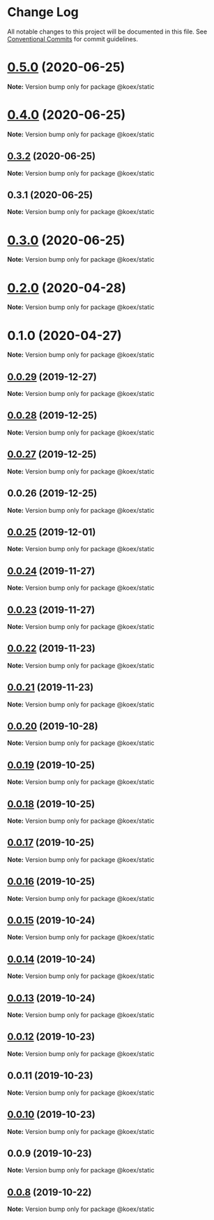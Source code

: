 # Change Log

All notable changes to this project will be documented in this file.
See [Conventional Commits](https://conventionalcommits.org) for commit guidelines.

# [0.5.0](https://github.com/koexjs/static/compare/v0.4.0...v0.5.0) (2020-06-25)

**Note:** Version bump only for package @koex/static





# [0.4.0](https://github.com/koexjs/static/compare/v0.3.2...v0.4.0) (2020-06-25)

**Note:** Version bump only for package @koex/static





## [0.3.2](https://github.com/koexjs/static/compare/v0.3.1...v0.3.2) (2020-06-25)

**Note:** Version bump only for package @koex/static





## 0.3.1 (2020-06-25)

**Note:** Version bump only for package @koex/static





# [0.3.0](https://github.com/koexjs/static/compare/v0.2.0...v0.3.0) (2020-06-25)

**Note:** Version bump only for package @koex/static





# [0.2.0](https://github.com/koexjs/static/compare/v0.1.0...v0.2.0) (2020-04-28)

**Note:** Version bump only for package @koex/static





# 0.1.0 (2020-04-27)

**Note:** Version bump only for package @koex/static





## [0.0.29](https://github.com/koexjs/static/compare/v0.0.28...v0.0.29) (2019-12-27)

**Note:** Version bump only for package @koex/static





## [0.0.28](https://github.com/koexjs/static/compare/v0.0.27...v0.0.28) (2019-12-25)

**Note:** Version bump only for package @koex/static





## [0.0.27](https://github.com/koexjs/static/compare/v0.0.26...v0.0.27) (2019-12-25)

**Note:** Version bump only for package @koex/static





## 0.0.26 (2019-12-25)

**Note:** Version bump only for package @koex/static





## [0.0.25](https://github.com/koexjs/static/compare/v0.0.24...v0.0.25) (2019-12-01)

**Note:** Version bump only for package @koex/static





## [0.0.24](https://github.com/koexjs/static/compare/v0.0.23...v0.0.24) (2019-11-27)

**Note:** Version bump only for package @koex/static





## [0.0.23](https://github.com/koexjs/static/compare/v0.0.22...v0.0.23) (2019-11-27)

**Note:** Version bump only for package @koex/static





## [0.0.22](https://github.com/koexjs/static/compare/v0.0.21...v0.0.22) (2019-11-23)

**Note:** Version bump only for package @koex/static





## [0.0.21](https://github.com/koexjs/static/compare/v0.0.20...v0.0.21) (2019-11-23)

**Note:** Version bump only for package @koex/static





## [0.0.20](https://github.com/koexjs/static/compare/v0.0.19...v0.0.20) (2019-10-28)

**Note:** Version bump only for package @koex/static





## [0.0.19](https://github.com/koexjs/static/compare/v0.0.18...v0.0.19) (2019-10-25)

**Note:** Version bump only for package @koex/static





## [0.0.18](https://github.com/koexjs/static/compare/v0.0.17...v0.0.18) (2019-10-25)

**Note:** Version bump only for package @koex/static





## [0.0.17](https://github.com/koexjs/static/compare/v0.0.16...v0.0.17) (2019-10-25)

**Note:** Version bump only for package @koex/static





## [0.0.16](https://github.com/koexjs/static/compare/v0.0.15...v0.0.16) (2019-10-25)

**Note:** Version bump only for package @koex/static





## [0.0.15](https://github.com/koexjs/static/compare/v0.0.14...v0.0.15) (2019-10-24)

**Note:** Version bump only for package @koex/static





## [0.0.14](https://github.com/koexjs/static/compare/v0.0.13...v0.0.14) (2019-10-24)

**Note:** Version bump only for package @koex/static





## [0.0.13](https://github.com/koexjs/static/compare/v0.0.12...v0.0.13) (2019-10-24)

**Note:** Version bump only for package @koex/static





## [0.0.12](https://github.com/koexjs/static/compare/v0.0.11...v0.0.12) (2019-10-23)

**Note:** Version bump only for package @koex/static





## 0.0.11 (2019-10-23)

**Note:** Version bump only for package @koex/static





## [0.0.10](https://github.com/koexjs/static/compare/v0.0.9...v0.0.10) (2019-10-23)

**Note:** Version bump only for package @koex/static





## 0.0.9 (2019-10-23)

**Note:** Version bump only for package @koex/static





## [0.0.8](https://github.com/koexjs/static/compare/v0.0.7...v0.0.8) (2019-10-22)

**Note:** Version bump only for package @koex/static
